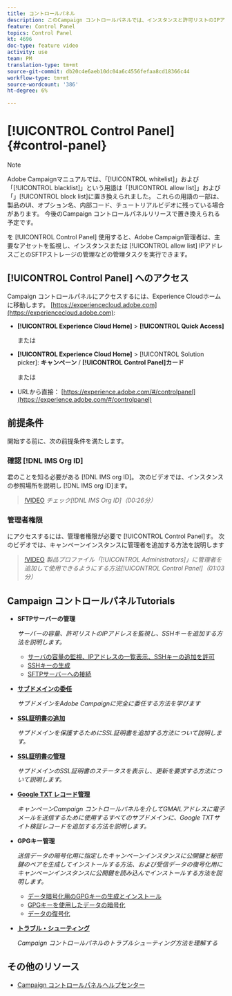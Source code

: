 ```yaml
---
title: コントロールパネル
description: このCampaign コントロールパネルでは、インスタンスと許可リストのIPアドレス別に、SFTPストレージを監視および管理できます。
feature: Control Panel
topics: Control Panel
kt: 4696
doc-type: feature video
activity: use
team: PM
translation-type: tm+mt
source-git-commit: db20c4e6aeb10dc04a6c4556fefaa8cd18366c44
workflow-type: tm+mt
source-wordcount: '386'
ht-degree: 6%

---
```



# [!UICONTROL Control Panel] {#control-panel}

>[!NOTE]
>
>Adobe Campaignマニュアルでは、「[!UICONTROL whitelist]」および「[!UICONTROL blacklist]」という用語は「[!UICONTROL allow list]」および「」[!UICONTROL block list]に置き換えられました。 これらの用語の一部は、製品のUI、オプション名、内部コード、チュートリアルビデオに残っている場合があります。 今後のCampaign コントロールパネルリリースで置き換えられる予定です。

を [!UICONTROL Control Panel] 使用すると、Adobe Campaign管理者は、主要なアセットを監視し、インスタンスまたは [!UICONTROL allow list] IPアドレスごとのSFTPストレージの管理などの管理タスクを実行できます。

## [!UICONTROL Control Panel] へのアクセス

Campaign コントロールパネルにアクセスするには、Experience Cloudホームに移動します。 [https://experiencecloud.adobe.com](https://experiencecloud.adobe.com):

* **[!UICONTROL Experience Cloud Home]** > **[!UICONTROL Quick Access]**

   または
* **[!UICONTROL Experience Cloud Home]**  > [!UICONTROL Solution picker]: **キャンペーン** / **[!UICONTROL Control Panel]カード&#x200B;**

   または

* URLから直接： [https://experience.adobe.com/#/controlpanel](https://experience.adobe.com/#/controlpanel)

## 前提条件

開始する前に、次の前提条件を満たします。

### 確認 [!DNL IMS Org ID]

君のことを知る必要がある [!DNL IMS org ID]。 次のビデオでは、インスタンスの参照場所を説明し [!DNL IMS org ID]ます。

>[!VIDEO](https://video.tv.adobe.com/v/27183?quality=12)
*チェック[!DNL IMS Org ID]（00:26分）*

### 管理者権限

にアクセスするには、管理者権限が必要で [!UICONTROL Control Panel]す。
次のビデオでは、キャンペーンインスタンスに管理者を追加する方法を説明します

>[!VIDEO](https://video.tv.adobe.com/v/27147?quality=12)
*製品プロファイル「[!UICONTROL Administrators]」に管理者を追加して使用できるようにする方法[!UICONTROL Control Panel]（01:03分）*

## Campaign コントロールパネルTutorials

* **SFTPサーバーの管理**

   *サーバーの容量、許可リストのIPアドレスを監視し、SSHキーを追加する方法を説明します。*

   * [サーバの容量の監視、IPアドレスの一覧表示、SSHキーの追加を許可](/help/administrating/control-panel/monitoring-server-capacity-allow-listing-adding-ssh-key.md)
   * [SSHキーの生成](/help/administrating/control-panel/generate-ssh-key.md)
   * [SFTPサーバーへの接続](/help/administrating/control-panel/connect-to-sftp-server.md)
* **[サブドメインの委任](/help/administrating/control-panel/subdomain-delegation.md)**

   *サブドメインをAdobe Campaignに完全に委任する方法を学びます*
* **[SSL証明書の追加](/help/administrating/control-panel/adding-ssl-certificates.md)**

   *サブドメインを保護するためにSSL証明書を追加する方法について説明します。*
* **[SSL証明書の管理](/help/administrating/control-panel/managing-ssl-certificates.md)**

   *サブドメインのSSL証明書のステータスを表示し、更新を要求する方法について説明します。*
* **[Google TXT レコード管理](/help/administrating/control-panel/google-txt-record-management.md)**

   *キャンペーンCampaign コントロールパネルを介してGMAILアドレスに電子メールを送信するために使用するすべてのサブドメインに、Google TXTサイト検証レコードを追加する方法を説明します。*

* **GPGキー管理**

   *送信データの暗号化用に指定したキャンペーンインスタンスに公開鍵と秘密鍵のペアを生成してインストールする方法、および受信データの復号化用にキャンペーンインスタンスに公開鍵を読み込んでインストールする方法を説明します。*

   * [データ暗号化用のGPGキーの生成とインストール](./gpg-key-management/generating-and-installing-gpg-keys-for-data-encryption.md)
   * [GPGキーを使用したデータの暗号化](./gpg-key-management/using-a-gpg-key-to-encrypt-data.md)
   * [データの復号化](./gpg-key-management/decrypting-data.md)

* **[トラブル・シューティング](/help/administrating/control-panel/trouble-shooting.md)**

   *Campaign コントロールパネルのトラブルシューティング方法を理解する*

## その他のリソース

* [Campaign コントロールパネルヘルプセンター](https://docs.adobe.com/content/help/ja-JP/control-panel/using/control-panel-home.html)

